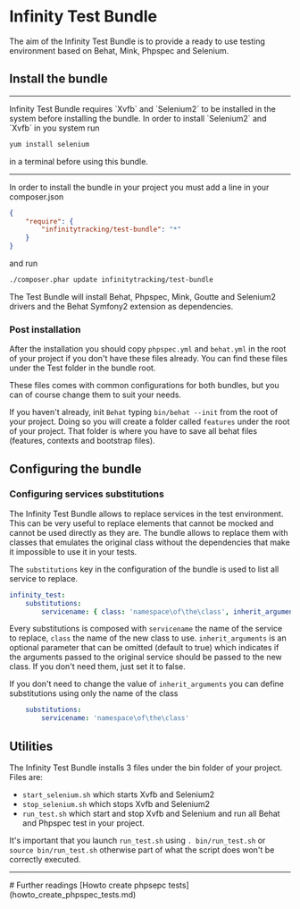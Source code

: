 # Infinity Test Bundle

The aim of the Infinity Test Bundle is to provide a ready to use testing environment based on Behat, Mink, Phpspec and Selenium.

## Install the bundle
<hr />
 Infinity Test Bundle requires `Xvfb` and `Selenium2` to be installed in the system before installing the bundle.
 In order to install `Selenium2` and `Xvfb` in you system run 
 
```sh
yum install selenium
```

 in a terminal before using this bundle.
 <hr />

In order to install the bundle in your project you must add a line in your composer.json

```json
{
    "require": {
        "infinitytracking/test-bundle": "*"
    }
}
```

and run

```sh
./composer.phar update infinitytracking/test-bundle
```

The Test Bundle will install Behat, Phpspec, Mink, Goutte and Selenium2 drivers and the Behat Symfony2 extension as dependencies.

### Post installation
After the installation you should copy `phpspec.yml` and `behat.yml` in the root of your project if you don't have these files already.
You can find these files under the Test folder in the bundle root.

These files comes with common configurations for both bundles, but you can of course change them to suit your needs.

If you haven't already, init `Behat` typing `bin/behat --init` from the root of your project. Doing so you will create a folder
called `features` under the root of your project. That folder is where you have to save all behat files (features, contexts and bootstrap files).

## Configuring the bundle
### Configuring services substitutions

The Infinity Test Bundle allows to replace services in the test environment. This can be very useful to replace elements that cannot be
mocked and cannot be used directly as they are.
The bundle allows to replace them with classes that emulates the original class without the dependencies that make it
impossible to use it in your tests.

The `substitutions` key in the configuration of the bundle is used to list all service to replace.

```yaml
infinity_test:
    substitutions:
        servicename: { class: 'namespace\of\the\class', inherit_arguments: true }
```

Every substitutions is composed with `servicename` the name of the service to replace, `class` the name of the new class to use.
`inherit_arguments` is an optional parameter that can be omitted (default to true) which indicates if the arguments passed to the
original service should be passed to the new class. If you don't need them, just set it to false.

If you don't need to change the value of `inherit_arguments` you can define substitutions using only the name of the class

```yaml
    substitutions:
        servicename: 'namespace\of\the\class'
```

## Utilities
The Infinity Test Bundle installs 3 files under the bin folder of your project.    
Files are:

* `start_selenium.sh` which starts Xvfb and Selenium2
* `stop_selenium.sh` which stops Xvfb and Selenium2
* `run_test.sh` which start and stop Xvfb and Selenium and run all Behat and Phpspec test in your project.

It's important that you launch `run_test.sh` using `. bin/run_test.sh` or `source bin/run_test.sh` otherwise part of what the script does won't be correctly executed.

<hr />
# Further readings
[Howto create phpsepc tests](howto_create_phpspec_tests.md)